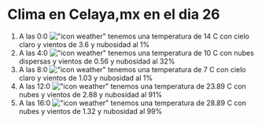 # Clima en Celaya,mx en el dia 26

1. A las 0:0 !["icon weather"](http://openweathermap.org/img/w/01n.png) tenemos una temperatura de 14 C con cielo claro y  vientos de 3.6 y nubosidad al 1%
1. A las 4:0 !["icon weather"](http://openweathermap.org/img/w/03n.png) tenemos una temperatura de 10 C con nubes dispersas y  vientos de 0.56 y nubosidad al 32%
1. A las 8:0 !["icon weather"](http://openweathermap.org/img/w/01d.png) tenemos una temperatura de 7 C con cielo claro y  vientos de 1.03 y nubosidad al 1%
1. A las 12:0 !["icon weather"](http://openweathermap.org/img/w/04d.png) tenemos una temperatura de 23.89 C con nubes y  vientos de 2.88 y nubosidad al 91%
1. A las 16:0 !["icon weather"](http://openweathermap.org/img/w/04d.png) tenemos una temperatura de 28.89 C con nubes y  vientos de 1.32 y nubosidad al 99%
